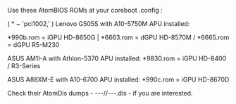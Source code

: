 Use these AtomBIOS ROMs at your coreboot .config :

   ( * ~ 'pci1002,' )      Lenovo G505S with A10-5750M APU installed:

*990b.rom = iGPU HD-8650G | *6663.rom = dGPU HD-8570M / *6665.rom = dGPU R5-M230

ASUS AM1I-A with Athlon-5370 APU installed: *9830.rom = iGPU HD-8400 / R3-Series

ASUS A88XM-E with A10-6700 APU installed:   *990c.rom = iGPU HD-8670D

Check their AtomDis dumps - ---//---.dis - if you are interested.
